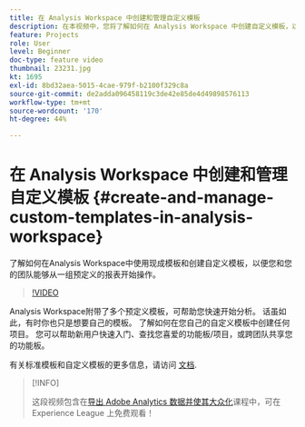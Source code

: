 ```yaml
---
title: 在 Analysis Workspace 中创建和管理自定义模板
description: 在本视频中，您将了解如何在 Analysis Workspace 中创建自定义模板，以便您和您的团队可从一组特定的报告着手。
feature: Projects
role: User
level: Beginner
doc-type: feature video
thumbnail: 23231.jpg
kt: 1695
exl-id: 8bd32aea-5015-4cae-979f-b2100f329c8a
source-git-commit: de2adda096458119c3de42e85de4d49898576113
workflow-type: tm+mt
source-wordcount: '170'
ht-degree: 44%

---
```


# 在 Analysis Workspace 中创建和管理自定义模板 {#create-and-manage-custom-templates-in-analysis-workspace}

了解如何在Analysis Workspace中使用现成模板和创建自定义模板，以便您和您的团队能够从一组预定义的报表开始操作。

>[!VIDEO](https://video.tv.adobe.com/v/23231/?quality=12)

Analysis Workspace附带了多个预定义模板，可帮助您快速开始分析。 话虽如此，有时你也只是想要自己的模板。 了解如何在您自己的自定义模板中创建任何项目。 您可以帮助新用户快速入门、查找您喜爱的功能板/项目，或跨团队共享您的功能板。

有关标准模板和自定义模板的更多信息，请访问 [文档](https://experienceleague.adobe.com/docs/analytics/analyze/analysis-workspace/build-workspace-project/starter-projects.html?lang=zh-Hans).

>[!INFO]
>
> 这段视频包含在[导出 Adobe Analytics 数据并使其大众化](https://experienceleague.adobe.com/?recommended=Analytics-A-1-2022.1.democratizing)课程中，可在 Experience League 上免费观看！
